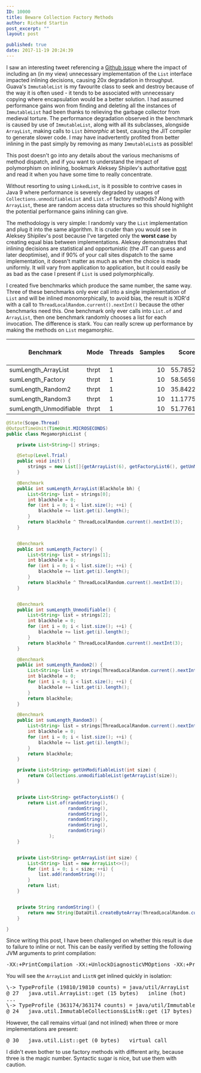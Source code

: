 ```yaml
---
ID: 10000
title: Beware Collection Factory Methods
author: Richard Startin
post_excerpt: ""
layout: post

published: true
date: 2017-11-19 20:24:39
---
```

I saw an interesting tweet referencing a <a href="https://github.com/google/guava/issues/1268" rel="noopener" target="_blank">Github issue</a> where the impact of including an (in my view) unnecessary implementation of the `List` interface impacted inlining decisions, causing 20x degradation in throughput. Guava's `ImmutableList` is my favourite class to seek and destroy because of the way it is often used - it tends to be associated with unnecessary copying where encapsulation would be a better solution. I had assumed performance gains won from finding and deleting all the instances of `ImmutableList` had been thanks to relieving the garbage collector from medieval torture. The performance degradation observed in the benchmark is caused by use of `ImmutableList`, along with all its subclasses, alongside `ArrayList`, making calls to `List` <em>bimorphic</em> at best, causing the JIT compiler to generate slower code. I may have inadvertently profited from better inlining in the past simply by removing as many `ImmutableList`s as possible!

This post doesn't go into any details about the various mechanisms of method dispatch, and if you want to understand the impact of polymorphism on inlining, bookmark Aleksey Shipilev's authoritative <a href="https://shipilev.net/blog/2015/black-magic-method-dispatch/" rel="noopener" target="_blank">post</a> and read it when you have some time to really concentrate.

Without resorting to using `LinkedList`, is it possible to contrive cases in Java 9 where performance is severely degraded by usages of `Collections.unmodifiableList` and `List.of` factory methods? Along with `ArrayList`, these are random access data structures so this should highlight the potential performance gains inlining can give.

The methodology is very simple: I randomly vary the `List` implementation and plug it into the same algorithm. It is cruder than you would see in Aleksey Shipilev's post because I've targeted only the <strong>worst case</strong> by creating equal bias between implementations. Aleksey demonstrates that inlining decisions are statistical and opportunistic (the JIT can guess and later deoptimise), and if 90% of your call sites dispatch to the same implementation, it doesn't matter as much as when the choice is made uniformly. It will vary from application to application, but it could easily be as bad as the case I present if `List` is used polymorphically.

I created five benchmarks which produce the same number, the same way. Three of these benchmarks only ever call into a single implementation of `List` and will be inlined monomorphically, to avoid bias, the result is XOR'd with a call to `ThreadLocalRandom.current().nextInt()` because the other benchmarks need this. One benchmark only ever calls into `List.of` and `ArrayList`, then one benchmark randomly chooses a list for each invocation. The difference is stark. You can really screw up performance by making the methods on `List` megamorphic.

<div class="table-holder">
<table class="table table-bordered table-hover table-condensed">
<thead><tr><th>Benchmark</th>
<th>Mode</th>
<th>Threads</th>
<th>Samples</th>
<th>Score</th>
<th>Score Error (99.9%)</th>
<th>Unit</th>
</tr></thead>
<tbody><tr>
<td>sumLength_ArrayList</td>
<td>thrpt</td>
<td>1</td>
<td align="right">10</td>
<td align="right">55.785270</td>
<td align="right">3.218552</td>
<td>ops/us</td>
</tr>
<tr>
<td>sumLength_Factory</td>
<td>thrpt</td>
<td>1</td>
<td align="right">10</td>
<td align="right">58.565918</td>
<td align="right">2.852415</td>
<td>ops/us</td>
</tr>
<tr>
<td>sumLength_Random2</td>
<td>thrpt</td>
<td>1</td>
<td align="right">10</td>
<td align="right">35.842255</td>
<td align="right">0.684658</td>
<td>ops/us</td>
</tr>
<tr>
<td>sumLength_Random3</td>
<td>thrpt</td>
<td>1</td>
<td align="right">10</td>
<td align="right">11.177564</td>
<td align="right">0.080164</td>
<td>ops/us</td>
</tr>
<tr>
<td>sumLength_Unmodifiable</td>
<td>thrpt</td>
<td>1</td>
<td align="right">10</td>
<td align="right">51.776108</td>
<td align="right">3.751297</td>
<td>ops/us</td>
</tr>
</tbody></table>
</div>

```java
@State(Scope.Thread)
@OutputTimeUnit(TimeUnit.MICROSECONDS)
public class MegamorphicList {

    private List<String>[] strings;

    @Setup(Level.Trial)
    public void init() {
        strings = new List[]{getArrayList(6), getFactoryList6(), getUnModifiableList(6)};
    }

    @Benchmark
    public int sumLength_ArrayList(Blackhole bh) {
        List<String> list = strings[0];
        int blackhole = 0;
        for (int i = 0; i < list.size(); ++i) {
            blackhole += list.get(i).length();
        }
        return blackhole ^ ThreadLocalRandom.current().nextInt(3);
    }


    @Benchmark
    public int sumLength_Factory() {
        List<String> list = strings[1];
        int blackhole = 0;
        for (int i = 0; i < list.size(); ++i) {
            blackhole += list.get(i).length();
        }
        return blackhole ^ ThreadLocalRandom.current().nextInt(3);
    }


    @Benchmark
    public int sumLength_Unmodifiable() {
        List<String> list = strings[2];
        int blackhole = 0;
        for (int i = 0; i < list.size(); ++i) {
            blackhole += list.get(i).length();
        }
        return blackhole ^ ThreadLocalRandom.current().nextInt(3);
    }

    @Benchmark
    public int sumLength_Random2() {
        List<String> list = strings[ThreadLocalRandom.current().nextInt(2)];
        int blackhole = 0;
        for (int i = 0; i < list.size(); ++i) {
            blackhole += list.get(i).length();
        }
        return blackhole;
    }

    @Benchmark
    public int sumLength_Random3() {
        List<String> list = strings[ThreadLocalRandom.current().nextInt(3)];
        int blackhole = 0;
        for (int i = 0; i < list.size(); ++i) {
            blackhole += list.get(i).length();
        }
        return blackhole;
    }

    private List<String> getUnModifiableList(int size) {
        return Collections.unmodifiableList(getArrayList(size));
    }


    private List<String> getFactoryList6() {
        return List.of(randomString(),
                       randomString(),
                       randomString(),
                       randomString(),
                       randomString(),
                       randomString()
                );
    }


    private List<String> getArrayList(int size) {
        List<String> list = new ArrayList<>();
        for (int i = 0; i < size; ++i) {
            list.add(randomString());
        }
        return list;
    }


    private String randomString() {
        return new String(DataUtil.createByteArray(ThreadLocalRandom.current().nextInt(10, 20)));
    }

}
```

Since writing this post, I have been challenged on whether this result is due to failure to inline or not. This can be easily verified by setting the following JVM arguments to print compilation:

<pre>
-XX:+PrintCompilation -XX:+UnlockDiagnosticVMOptions -XX:+PrintInlining
</pre>

You will see the `ArrayList` and `ListN` get inlined quickly in isolation:

<pre>
\-> TypeProfile (19810/19810 counts) = java/util/ArrayList
@ 27   java.util.ArrayList::get (15 bytes)   inline (hot)
...
\-> TypeProfile (363174/363174 counts) = java/util/ImmutableCollections$ListN
@ 24   java.util.ImmutableCollections$ListN::get (17 bytes)   inline (hot)
</pre>


However, the call remains virtual (and not inlined) when three or more implementations are present:

<pre>
@ 30   java.util.List::get (0 bytes)   virtual call
</pre>

I didn't even bother to use factory methods with different arity, because three is the magic number. Syntactic sugar is nice, but use them with caution.
